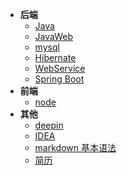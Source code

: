 - **后端**
  - [Java](backend/java/_sidebar.md)
  - [JavaWeb](backend/javaweb/_sidebar.md)
  - [mysql](backend/mysql/_sidebar.md)
  - [Hibernate](backend/hibernate/_sidebar.md)
  - [WebService](backend/webservice/_sidebar.md)
  - [Spring Boot](backend/springboot/_sidebar.md)
- **前端**
  - [node](/frontend/node/_sidebar.md)
- **其他**
  - [deepin](others/deepin/_sidebar.md)
  - [IDEA](others/IDEA.md)
  - [markdown 基本语法](others/markdown基本语法.md)
  - [简历](others/resume.md)

